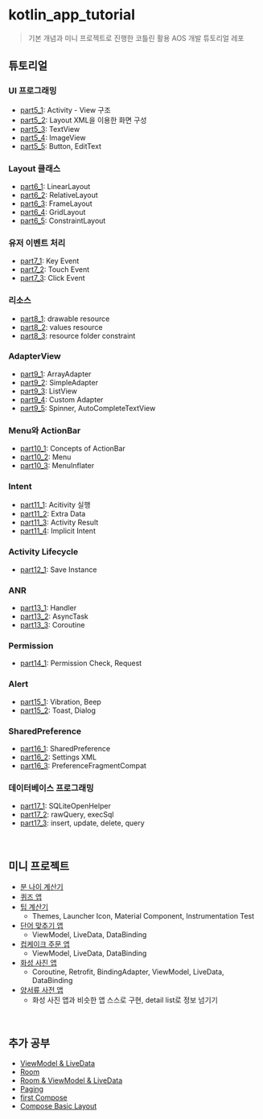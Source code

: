 # kotlin_app_tutorial

>기본 개념과 미니 프로젝트로 진행한 코틀린 활용 AOS 개발 튜토리얼 레포

## 튜토리얼
### UI 프로그래밍
 - [part5_1](https://github.com/HS0204/kotlin_app_programming_tutorial/tree/main/AndroidLab/c11_layout_with_XML): Activity - View 구조
 - [part5_2](https://github.com/HS0204/kotlin_app_programming_tutorial/tree/main/AndroidLab/c12_basic_property): Layout XML을 이용한 화면 구성
 - [part5_3](https://github.com/HS0204/kotlin_app_programming_tutorial/tree/main/AndroidLab/c13_textview): TextView
 - [part5_4](https://github.com/HS0204/kotlin_app_programming_tutorial/tree/main/AndroidLab/c14_imageview): ImageView
 - [part5_5](https://github.com/HS0204/kotlin_app_programming_tutorial/tree/main/AndroidLab/c15_button_and_edittext): Button, EditText

### Layout 클래스
 - [part6_1](https://github.com/HS0204/kotlin_app_programming_tutorial/tree/main/AndroidLab/c17_linearlayout): LinearLayout
 - [part6_2](https://github.com/HS0204/kotlin_app_programming_tutorial/tree/main/AndroidLab/c18_relativelayout): RelativeLayout
 - [part6_3](https://github.com/HS0204/kotlin_app_programming_tutorial/tree/main/AndroidLab/c19_framelayout): FrameLayout
 - [part6_4](https://github.com/HS0204/kotlin_app_programming_tutorial/tree/main/AndroidLab/c20_gridlayout): GridLayout
 - [part6_5](https://github.com/HS0204/kotlin_app_programming_tutorial/tree/main/AndroidLab/c21_constraintlayout): ConstraintLayout

### 유저 이벤트 처리
 - [part7_1](https://github.com/HS0204/kotlin_app_programming_tutorial/tree/main/AndroidLab/c23_keyevent): Key Event
 - [part7_2](https://github.com/HS0204/kotlin_app_programming_tutorial/tree/main/AndroidLab/c24_touchevent): Touch Event
 - [part7_3](https://github.com/HS0204/kotlin_app_programming_tutorial/tree/main/AndroidLab/c25_clickevent): Click Event

### 리소스
 - [part8_1](https://github.com/HS0204/kotlin_app_programming_tutorial/tree/main/AndroidLab/c27_drawableresource): drawable resource
 - [part8_2](https://github.com/HS0204/kotlin_app_programming_tutorial/tree/main/AndroidLab/c28_valuesresource): values resource
 - [part8_3](https://github.com/HS0204/kotlin_app_programming_tutorial/tree/main/AndroidLab/c29_resourcesfolderconstraint): resource folder constraint

### AdapterView
 - [part9_1](https://github.com/HS0204/kotlin_app_programming_tutorial/tree/main/AndroidLab/c31_arrayadapter): ArrayAdapter
 - [part9_2](https://github.com/HS0204/kotlin_app_programming_tutorial/tree/main/AndroidLab/c32_simpleadapter): SimpleAdapter
 - [part9_3](https://github.com/HS0204/kotlin_app_programming_tutorial/tree/main/AndroidLab/c33_listview): ListView
 - [part9_4](https://github.com/HS0204/kotlin_app_programming_tutorial/tree/main/AndroidLab/c34_customadapter): Custom Adapter
 - [part9_5](https://github.com/HS0204/kotlin_app_programming_tutorial/tree/main/AndroidLab/c35_spinner_autocompletetextview): Spinner, AutoCompleteTextView

### Menu와 ActionBar
 - [part10_1](https://github.com/HS0204/kotlin_app_programming_tutorial/tree/main/AndroidLab/c36_conceptsofactionbar): Concepts of ActionBar
 - [part10_2](https://github.com/HS0204/kotlin_app_programming_tutorial/tree/main/AndroidLab/c37_menu): Menu
 - [part10_3](https://github.com/HS0204/kotlin_app_programming_tutorial/tree/main/AndroidLab/c38_menuinflater): MenuInflater
 
### Intent
 - [part11_1](https://github.com/HS0204/kotlin_app_programming_tutorial/tree/main/AndroidLab/c40_activityexecution): Acitivity 실행
 - [part11_2](https://github.com/HS0204/kotlin_app_programming_tutorial/tree/main/AndroidLab/c41_extradata): Extra Data
 - [part11_3](https://github.com/HS0204/kotlin_app_programming_tutorial/tree/main/AndroidLab/c42_activityresult): Activity Result
 - [part11_4](https://github.com/HS0204/kotlin_app_programming_tutorial/tree/main/AndroidLab/c43_implicitintent): Implicit Intent
  
### Activity Lifecycle
 - [part12_1](https://github.com/HS0204/kotlin_app_programming_tutorial/tree/main/AndroidLab/c45_saveinstance): Save Instance

### ANR
 - [part13_1](https://github.com/HS0204/kotlin_app_programming_tutorial/tree/main/AndroidLab/c47_handler): Handler
 - [part13_2](https://github.com/HS0204/kotlin_app_programming_tutorial/tree/main/AndroidLab/c48_asynctask): AsyncTask
 - [part13_3](https://github.com/HS0204/kotlin_app_programming_tutorial/tree/main/AndroidLab/c49_coroutine): Coroutine

 ### Permission
 - [part14_1](https://github.com/HS0204/kotlin_app_programming_tutorial/tree/main/AndroidLab/c51_permissioncheckandrequest): Permission Check, Request
 
 ### Alert
 - [part15_1](https://github.com/HS0204/kotlin_app_programming_tutorial/tree/main/AndroidLab/c52_vibrationandbeep): Vibration, Beep
 - [part15_2](https://github.com/HS0204/kotlin_app_programming_tutorial/tree/main/AndroidLab/c53_toastanddialog): Toast, Dialog
  
 ### SharedPreference
 - [part16_1](https://github.com/HS0204/kotlin_app_programming_tutorial/tree/main/AndroidLab/c55_sharedpreference): SharedPreference
 - [part16_2](https://github.com/HS0204/kotlin_app_programming_tutorial/tree/main/AndroidLab/c56_settingsxml): Settings XML
 - [part16_3](https://github.com/HS0204/kotlin_app_programming_tutorial/tree/main/AndroidLab/c57_preferencefragmentcompat): PreferenceFragmentCompat
  
 ### 데이터베이스 프로그래밍
 - [part17_1](https://github.com/HS0204/kotlin_app_programming_tutorial/tree/main/AndroidLab/c59_sqliteopenhelper): SQLiteOpenHelper
 - [part17_2](https://github.com/HS0204/kotlin_app_programming_tutorial/tree/main/AndroidLab/c60_rawqueryandexecsql): rawQuery, execSql
 - [part17_3](https://github.com/HS0204/kotlin_app_programming_tutorial/tree/main/AndroidLab/c61_insert_update_delete_query): insert, update, delete, query

 <br>

 ## 미니 프로젝트
 - [분 나이 계산기](https://github.com/HS0204/kotlin_app_programming_tutorial/tree/main/AndroidLab/minagecalc)
 - [퀴즈 앱](https://github.com/HS0204/kotlin_app_programming_tutorial/tree/main/QuizApp)
 - [팁 계산기](https://github.com/HS0204/kotlin_app_programming_tutorial/tree/main/TipCalculator/app)
   - Themes, Launcher Icon, Material Component, Instrumentation Test
 - [단어 맞추기 앱](https://github.com/HS0204/kotlin_app_programming_tutorial/tree/main/android-basics-kotlin-unscramble-app-starter/app)
   - ViewModel, LiveData, DataBinding
 - [컵케이크 주문 앱](https://github.com/HS0204/kotlin_app_programming_tutorial/tree/main/android-basics-kotlin-cupcake-app-starter/app)
   - ViewModel, LiveData, DataBinding
 - [화성 사진 앱](https://github.com/HS0204/kotlin_app_programming_tutorial/tree/main/android-basics-kotlin-mars-photos-app-starter/app)
   - Coroutine, Retrofit, BindingAdapter, ViewModel, LiveData, DataBinding
 - [양서류 사전 앱](https://github.com/HS0204/kotlin_app_programming_tutorial/tree/main/android-basics-kotlin-amphibians-app-main/app)
   - 화성 사진 앱과 비슷한 앱 스스로 구현, detail list로 정보 넘기기
 <br>

 ## 추가 공부
 - [ViewModel & LiveData](https://github.com/HS0204/kotlin_app_programming_tutorial/tree/main/QuizApp/viewmodelandlivadata)
 - [Room](https://github.com/HS0204/kotlin_app_programming_tutorial/tree/main/RoomPractice/app)
 - [Room & ViewModel & LiveData](https://github.com/HS0204/kotlin_app_programming_tutorial/tree/main/RoomPractice/roomwitharchitecture)
 - [Paging](https://github.com/HS0204/kotlin_app_programming_tutorial/tree/main/android-paging-main/app)
 - [first Compose](https://github.com/HS0204/kotlin_app_programming_tutorial/tree/main/first-jetpack-compose/app)
 - [Compose Basic Layout](https://github.com/HS0204/kotlin_app_programming_tutorial/tree/main/BasicLayoutsCodelab/app)
